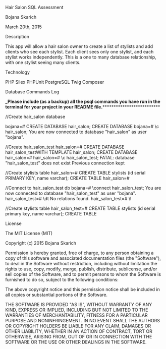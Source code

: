
Hair Salon SQL Assessment

Bojana Skarich

March 20th, 2015

Description

This app will allow a hair salon owner to create a list of stylists and add clients who see each stylist. Each client sees only one stylist, and each stylist works independently. This is a one to many database relationship, with one stylist seeing many clients. 

Technology

PHP
Silex
PHPUnit
PostgreSQL
Twig
Composer


Database Commands Log

****_Please include (as a backup) all the psql commands you have run in the terminal for your project in your README file.******************************

//Create hair_salon database

bojana=# CREATE DATABASE hair_salon;
CREATE DATABASE
bojana=# \c hair_salon;
You are now connected to database "hair_salon" as user "bojana".

//Create hair_salon_test
hair_salon=# CREATE DATABASE hair_salon_testWITH TEMPLATE hair_salon;
CREATE DATABASE
hair_salon=# 
hair_salon=# \c hair_salon_test;
FATAL:  database "hair_salon_test" does not exist
Previous connection kept

//Create stylists table
hair_salon=# CREATE TABLE stylists (id serial PRIMARY KEY, name varchar);
CREATE TABLE
hair_salon=# 


//Connect to hair_salon_test db
bojana=# \connect hair_salon_test;
You are now connected to database "hair_salon_test" as user "bojana".
hair_salon_test=# \dt
No relations found.
hair_salon_test=# \l

//Create stylists table
hair_salon_test=# CREATE TABLE stylists (id serial primary key, name varchar);
CREATE TABLE





License

The MIT License (MIT)

Copyright (c) 2015 Bojana Skarich

Permission is hereby granted, free of charge, to any person obtaining a copy of this software and associated documentation files (the "Software"), to deal in the Software without restriction, including without limitation the rights to use, copy, modify, merge, publish, distribute, sublicense, and/or sell copies of the Software, and to permit persons to whom the Software is furnished to do so, subject to the following conditions:

The above copyright notice and this permission notice shall be included in all copies or substantial portions of the Software.

THE SOFTWARE IS PROVIDED "AS IS", WITHOUT WARRANTY OF ANY KIND, EXPRESS OR IMPLIED, INCLUDING BUT NOT LIMITED TO THE WARRANTIES OF MERCHANTABILITY, FITNESS FOR A PARTICULAR PURPOSE AND NONINFRINGEMENT. IN NO EVENT SHALL THE AUTHORS OR COPYRIGHT HOLDERS BE LIABLE FOR ANY CLAIM, DAMAGES OR OTHER LIABILITY, WHETHER IN AN ACTION OF CONTRACT, TORT OR OTHERWISE, ARISING FROM, OUT OF OR IN CONNECTION WITH THE SOFTWARE OR THE USE OR OTHER DEALINGS IN THE SOFTWARE.
